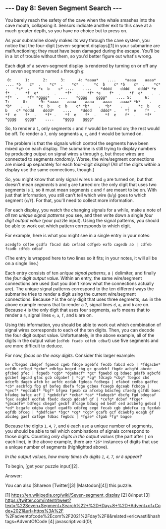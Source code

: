 
## --- Day 8: Seven Segment Search ---

You barely reach the safety of the cave when the whale smashes into the cave mouth, collapsing it. Sensors indicate
another exit to this cave at a much greater depth, so you have no choice but to press on.

As your submarine slowly makes its way through the cave system, you notice that the four-digit [seven-segment
displays][1] in your submarine are malfunctioning; they must have been damaged during the escape. You'll be in a lot
of trouble without them, so you'd better figure out what's wrong.

Each digit of a seven-segment display is rendered by turning on or off any of seven segments named `a` through `g`:

`  0:      1:      2:      3:      4:
 *aaaa*    ....    *aaaa    aaaa*    ....
*b    c*  .    *c*  .    *c*  .    *c  b    c*
*b    c*  .    *c*  .    *c*  .    *c  b    c*
 ....    ....    *dddd    dddd    dddd*
*e    f*  .    *f  e*    .  .    *f*  .    *f*
*e    f*  .    *f  e*    .  .    *f*  .    *f*
 *gggg*    ....    *gggg    gggg*    ....
  5:      6:      7:      8:      9:
 *aaaa    aaaa    aaaa    aaaa    aaaa*
*b*    .  *b*    .  .    *c  b    c  b    c*
*b*    .  *b*    .  .    *c  b    c  b    c*
 *dddd    dddd*    ....    *dddd    dddd*
.    *f  e    f*  .    *f  e    f*  .    *f*
.    *f  e    f*  .    *f  e    f*  .    *f*
 *gggg    gggg*    ....    *gggg    gggg*
`

So, to render a `1`, only segments `c` and `f` would be turned on; the rest would be off. To render a `7`, only
segments `a`, `c`, and `f` would be turned on.

The problem is that the signals which control the segments have been mixed up on each display. The submarine is still
trying to display numbers by producing output on signal wires `a` through `g`, but those wires are connected to
segments *randomly*. Worse, the wire/segment connections are mixed up separately for each four-digit display! (All of
the digits *within* a display use the same connections, though.)

So, you might know that only signal wires `b` and `g` are turned on, but that doesn't mean *segments* `b` and `g` are
turned on: the only digit that uses two segments is `1`, so it must mean segments `c` and `f` are meant to be on. With
just that information, you still can't tell which wire (`b`/`g`) goes to which segment (`c`/`f`). For that, you'll
need to collect more information.

For each display, you watch the changing signals for a while, make a note of *all ten unique signal patterns* you see,
and then write down a single *four digit output value* (your puzzle input). Using the signal patterns, you should be
able to work out which pattern corresponds to which digit.

For example, here is what you might see in a single entry in your notes:

`acedgfb cdfbe gcdfa fbcad dab cefabd cdfgeb eafb cagedb ab |
cdfeb fcadb cdfeb cdbaf`

(The entry is wrapped here to two lines so it fits; in your notes, it will all be on a single line.)

Each entry consists of ten *unique signal patterns*, a `|` delimiter, and finally the *four digit output value*.
Within an entry, the same wire/segment connections are used (but you don't know what the connections actually are).
The unique signal patterns correspond to the ten different ways the submarine tries to render a digit using the
current wire/segment connections. Because `7` is the only digit that uses three segments, `dab` in the above example
means that to render a `7`, signal lines `d`, `a`, and `b` are on. Because `4` is the only digit that uses four
segments, `eafb` means that to render a `4`, signal lines `e`, `a`, `f`, and `b` are on.

Using this information, you should be able to work out which combination of signal wires corresponds to each of the
ten digits. Then, you can decode the four digit output value. Unfortunately, in the above example, all of the digits
in the output value (`cdfeb fcadb cdfeb cdbaf`) use five segments and are more difficult to deduce.

For now, *focus on the easy digits*. Consider this larger example:

`be cfbegad cbdgef fgaecd cgeb fdcge agebfd fecdb fabcd edb |
*fdgacbe* cefdb cefbgd *gcbe*
edbfga begcd cbg gc gcadebf fbgde acbgfd abcde gfcbed gfec |
fcgedb *cgb* *dgebacf* *gc*
fgaebd cg bdaec gdafb agbcfd gdcbef bgcad gfac gcb cdgabef |
*cg* *cg* fdcagb *cbg*
fbegcd cbd adcefb dageb afcb bc aefdc ecdab fgdeca fcdbega |
efabcd cedba gadfec *cb*
aecbfdg fbg gf bafeg dbefa fcge gcbea fcaegb dgceab fcbdga |
*gecf* *egdcabf* *bgf* bfgea
fgeab ca afcebg bdacfeg cfaedg gcfdb baec bfadeg bafgc acf |
*gebdcfa* *ecba* *ca* *fadegcb*
dbcfg fgd bdegcaf fgec aegbdf ecdfab fbedc dacgb gdcebf gf |
*cefg* dcbef *fcge* *gbcadfe*
bdfegc cbegaf gecbf dfcage bdacg ed bedf ced adcbefg gebcd |
*ed* bcgafe cdgba cbgef
egadfb cdbfeg cegd fecab cgb gbdefca cg fgcdab egfdb bfceg |
*gbdfcae* *bgc* *cg* *cgb*
gcafb gcf dcaebfg ecagb gf abcdeg gaef cafbge fdbac fegbdc |
*fgae* cfgab *fg* bagce
`

Because the digits `1`, `4`, `7`, and `8` each use a unique number of segments, you should be able to tell which
combinations of signals correspond to those digits. Counting *only digits in the output values* (the part after `|` on
each line), in the above example, there are `*26*` instances of digits that use a unique number of segments
(highlighted above).

*In the output values, how many times do digits `1`, `4`, `7`, or `8` appear?*

To begin, [get your puzzle input][2].

Answer:

You can also [Shareon [Twitter][3] [Mastodon][4]] this puzzle.

[1] https://en.wikipedia.org/wiki/Seven-segment_display
[2] 8/input
[3] https://twitter.com/intent/tweet?text=%22Seven+Segment+Search%22+%2D+Day+8+%2D+Advent+of+Code+2021&url=https%3A%2F
%2Fadventofcode%2Ecom%2F2021%2Fday%2F8&related=ericwastl&hashtags=AdventOfCode
[4] javascript:void(0);

